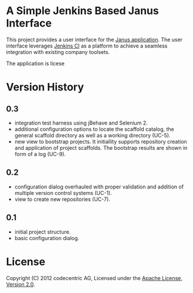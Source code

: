 # A Simple Jenkins Based Janus Interface

This project provides a user interface for the
[Janus application](https://github.com/bripkens/janus). The user
interface leverages [Jenkins CI](http://jenkins-ci.org/) as a platform to
achieve a seamless integration with existing company toolsets.

The application is licese

# Version History

## 0.3

 - integration test harness using jBehave and Selenium 2.
 - additional configuration options to locate the scaffold catalog, the general
   scaffold directory as well as a working directory (UC-5).
 - new view to bootstrap projects. It initiallity supports repository creation
   and application of project scaffolds. The bootstrap results are shown in
   form of a log (UC-9).

## 0.2

 - configuration dialog overhauled with proper validation and addition of
   multiple version control systems (UC-1).
 - view to create new repositories (UC-7).

## 0.1

 - initial project structure.
 - basic configuration dialog.

# License

Copyright (C) 2012 codecentric AG, Licensed under the [Apache License, Version 2.0](http://www.apache.org/licenses/LICENSE-2.0).